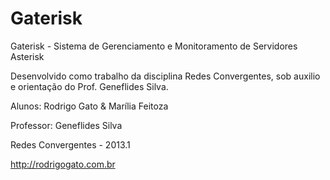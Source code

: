 Gaterisk
========

Gaterisk - Sistema de Gerenciamento e Monitoramento de Servidores Asterisk


Desenvolvido como trabalho da disciplina Redes Convergentes, sob auxilio e orientação do Prof. Geneflides Silva.


Alunos: Rodrigo Gato & Marília Feitoza

Professor: Geneflides Silva

Redes Convergentes - 2013.1

http://rodrigogato.com.br
